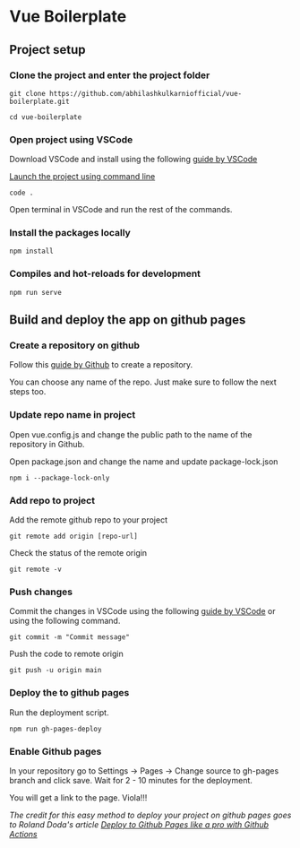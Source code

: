 # Vue Boilerplate

## Project setup

### Clone the project and enter the project folder
```
git clone https://github.com/abhilashkulkarniofficial/vue-boilerplate.git

cd vue-boilerplate
```

### Open project using VSCode

Download VSCode and install using the following [guide by VSCode](https://code.visualstudio.com/download)

[Launch the project using command line](https://code.visualstudio.com/docs/editor/command-line#_launching-from-command-line)

```
code .
```

Open terminal in VSCode and run the rest of the commands.

### Install the packages locally

```
npm install
```

### Compiles and hot-reloads for development
```
npm run serve
```

## Build and deploy the app on github pages

### Create a repository on github

Follow this [guide by Github](https://docs.github.com/en/github/getting-started-with-github/create-a-repo) to create a repository.

You can choose any name of the repo. Just make sure to follow the next steps too.

### Update repo name in project

Open vue.config.js and change the public path to the name of the repository in Github.

Open package.json and change the name and update package-lock.json

```
npm i --package-lock-only
```

### Add repo to project

Add the remote github repo to your project

```
git remote add origin [repo-url]
```

Check the status of the remote origin

```
git remote -v
```

### Push changes

Commit the changes in VSCode using the following [guide by VSCode](https://code.visualstudio.com/docs/editor/versioncontrol#_commit) or 
using the following command.

```
git commit -m "Commit message"
```

Push the code to remote origin

```
git push -u origin main
```


### Deploy the to github pages

Run the deployment script.

```
npm run gh-pages-deploy
```

### Enable Github pages

In your repository go to Settings -> Pages -> Change source to gh-pages branch and click save. Wait for 2 - 10 minutes for the deployment.

You will get a link to the page. Viola!!!

*The credit for this easy method to deploy your project on github pages goes to Roland Doda's article [Deploy to Github Pages like a pro with Github Actions](https://dev.to/rolanddoda/deploy-to-github-pages-like-a-pro-with-github-actions-4hdg)*